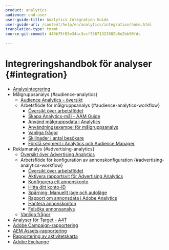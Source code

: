 ```yaml
---
product: analytics
audience: end-user
user-guide-title: Analytics Integration Guide
user-guide-url: /content/help/en/analytics/integration/home.html
translation-type: tm+mt
source-git-commit: 440b75f03e34ac3ccf75671323502b6e2bb50fdc

---
```



# Integreringshandbok för analyser {#integration}

+ [Analysintegrering](home.md)
+ Målgruppsanalys {#audience-analytics}
   + [Audience Analytics - översikt](c-audience-analytics/mc-audiences-aam.md)
   + Arbetsflöde för målgruppsanalys {#audience-analytics-workflow}
      + [Översikt över arbetsflödet](c-audience-analytics/c-workflow/audiences-workflow.md)
      + [Skapa Analytics-mål - AAM Guide](https://docs.adobe.com/help/en/audience-manager/user-guide/features/destinations/experience-cloud-destinations/create-analytics-destination.html)
      + [Använd målgruppsdata i Analytics](c-audience-analytics/c-workflow/use-audience-data-analytics.md)
      + [Användningsexempel för målgruppsanalys](c-audience-analytics/aam-audience-use-cases.md)
      + [Vanliga frågor](c-audience-analytics/mc-audiences-faqs.md)
      + [Skillnader i antal besökare](c-audience-analytics/visitor-count-reconciliation.md)
      + [Förstå segment i Analytics och Audience Manager](c-audience-analytics/aam-analytics-segments.md)
+ Reklamanalys {#advertising-analytics}
   + [Översikt över Advertising Analytics](c-advertising-analytics/overview.md)
   + Arbetsflöde för konfiguration av annonskonfiguration {#advertising-analytics-workflow}
      + [Översikt över arbetsflödet](c-advertising-analytics/c-adanalytics-workflow/aa-workflow.md)
      + [Aktivera rapportsvit för Advertising Analytics](c-advertising-analytics/c-adanalytics-workflow/aa-provision-rs.md)
      + [Konfigurera ett annonskonto](c-advertising-analytics/c-adanalytics-workflow/aa-create-ad-account.md)
      + [Hitta ditt konto-ID](c-advertising-analytics/c-adanalytics-workflow/aa-locate-account-id.md)
      + [Spårning: Manuellt läge och autoläge](c-advertising-analytics/c-adanalytics-workflow/aa-manual-vs-automatic-tracking.md)
      + [Rapport om annonsdata i Adobe Analytics](c-advertising-analytics/c-adanalytics-workflow/aa-report-ad-data-an.md)
      + [Hantera annonskonton](c-advertising-analytics/c-adanalytics-workflow/aa-manage-ad-accounts.md)
      + [Felsöka annonsanalys](c-advertising-analytics/c-adanalytics-workflow/aa-troubleshooting.md)
   + [Vanliga frågor](c-advertising-analytics/aa-faq.md)
+ [Analyser för Target - A4T](https://marketing.adobe.com/resources/help/en_US/target/a4t/a4t.html)
+ [Adobe Campaign-rapportering](adobe-campaign.md)
+ [AEM Assets-rapportering](aem-assets-reporting.md)
+ [Rapportering av aktivitetskarta](activitmap-reporting.md)
+ [Adobe Exchange](https://www.adobeexchange.com/experiencecloud.analytics.html#product)
